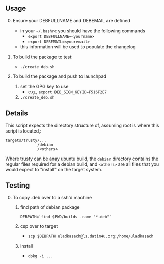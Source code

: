 ## Usage 
0. Ensure your DEBFULLNAME and DEBEMAIL are defined
    - in your `~/.bashrc` you should have the following commands
        - `export DEBFULLNAME=<yourname>`
        - `export DEBEMAIL=<youremail>`
    - this information will be used to populate the changelog

0. To build the package to test:
    - `./create_deb.sh`

0. To build the package and push to launchpad
    1. set the GPG key to use
        - e.g., `export DEB_SIGN_KEYID=F516F2E7`
    2. `./create_deb.sh`
    
## Details

This script expects the directory structure of, assuming root is where this script is located,:


    targets/trusty/...
                  /debian
                  /<others>
                  
Where trusty can be anay ubuntu build, the `debian` directory contains the regular files required for a debian build, and `<others>` are all files that you would expect to "install" on the target system.

## Testing
0. To copy .deb over to a ssh'd machine
    1. find path of debian package
        ``` 
        DEBPATH=`find $PWD/builds -name "*.deb"`
        ```
    2. csp over to target
        -  `scp $DEBPATH uladkasach@ls.datim4u.org:/home/uladkasach`
        
    3. install
        - `dpkg -i ...`